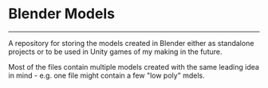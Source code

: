 # Blender Models

---
A repository for storing the models created in Blender either as standalone projects or to be used in Unity games of my making in the future.

Most of the files contain multiple models created with the same leading idea in mind - e.g. one file might contain a few "low poly" mdels.
